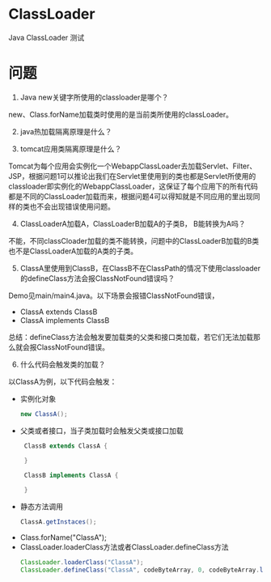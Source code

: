 # ClassLoader

Java ClassLoader 测试

# 问题
1. Java new关键字所使用的classloader是哪个？

new、Class.forName加载类时使用的是当前类所使用的classLoader。

2. java热加载隔离原理是什么？


3. tomcat应用类隔离原理是什么？

Tomcat为每个应用会实例化一个WebappClassLoader去加载Servlet、Filter、JSP，根据问题1可以推论出我们在Servlet里使用到的类也都是Servlet所使用的classloader即实例化的WebappClassLoader，这保证了每个应用下的所有代码都是不同的ClassLoader加载而来，根据问题4可以得知就是不同应用的里出现同样的类也不会出现错误使用问题。

4. ClassLoaderA加载A，ClassLoaderB加载A的子类B， B能转换为A吗？

不能，不同classCloader加载的类不能转换，问题中的ClassLoaderB加载的B类也不是ClassLoaderA加载的A类的子类。

5. ClassA里使用到ClassB，在ClassB不在ClassPath的情况下使用classloader的defineClass方法会报ClassNotFound错误吗？

Demo见main/main4.java。以下场景会报错ClassNotFound错误，

- ClassA extends ClassB
- ClassA implements ClassB

 总结：defineClass方法会触发要加载类的父类和接口类加载，若它们无法加载那么就会报ClassNotFound错误。

 6. 什么代码会触发类的加载？
 
 以ClassA为例，以下代码会触发：
 - 实例化对象
    ```java
    new ClassA();
    ```
 - 父类或者接口，当子类加载时会触发父类或接口加载
    ```java
     ClassB extends ClassA {

     }
     
     ClassB implements ClassA {

     }
    ```
 - 静态方法调用
    ```java
    ClassA.getInstaces();
    ```
 - Class.forName("ClassA");
 - ClassLoader.loaderClass方法或者ClassLoader.defineClass方法
    ```java
    ClassLoader.loaderClass("ClassA");
    ClassLoader.defineClass("ClassA", codeByteArray, 0, codeByteArray.length);
    ```
